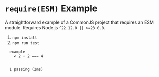# `require(ESM)` Example

A straightforward example of a CommonJS project that requires an ESM module.
Requires Node.js `^22.12.0 || >=23.0.0`.

1. `npm install`
2. `npm run test`

```plaintext
  example
    ✔ 2 + 2 === 4


  1 passing (2ms)
```
